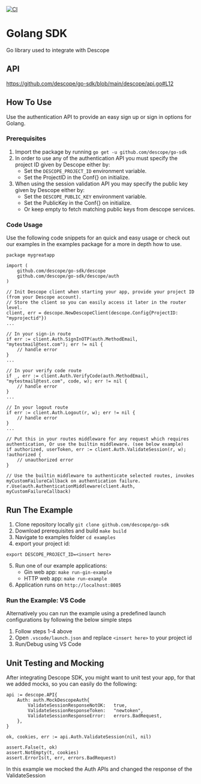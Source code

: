 [![CI](https://github.com/descope/go-sdk/actions/workflows/ci.yml/badge.svg)](https://github.com/descope/go-sdk/actions/workflows/ci.yml)

# Golang SDK

Go library used to integrate with Descope

## API

https://github.com/descope/go-sdk/blob/main/descope/api.go#L12

## How To Use

Use the authentication API to provide an easy sign up or sign in options for Golang.

### Prerequisites

1. Import the package by running `go get -u github.com/descope/go-sdk`
1. In order to use any of the authentication API you must specify the project ID given by Descope either by:
   - Set the `DESCOPE_PROJECT_ID` environment variable.
   - Set the ProjectID in the Conf{} on initialize.
1. When using the session validation API you may specify the public key given by Descope either by:
   - Set the `DESCOPE_PUBLIC_KEY` environment variable.
   - Set the PublicKey in the Conf{} on initialize.
   - Or keep empty to fetch matching public keys from descope services.

### Code Usage

Use the following code snippets for an quick and easy usage or check out our examples in the examples package for a more in depth how to use.

```
package mygreatapp

import (
    github.com/descope/go-sdk/descope
    github.com/descope/go-sdk/descope/auth
)

// Init Descope client when starting your app, provide your project ID (from your Descope account).
// Store the client so you can easily access it later in the router level.
client, err = descope.NewDescopeClient(descope.Config{ProjectID: "myprojectid"})
...

// In your sign-in route
if err := client.Auth.SignInOTP(auth.MethodEmail, "mytestmail@test.com"); err != nil {
    // handle error
}
...

// In your verify code route
if _, err := client.Auth.VerifyCode(auth.MethodEmail, "mytestmail@test.com", code, w); err != nil {
    // handle error
}
...

// In your logout route
if err := client.Auth.Logout(r, w); err != nil {
    // handle error
}
...

// Put this in your routes middleware for any request which requires authentication, Or use the builtin middleware. (see below example)
if authorized, userToken, err := client.Auth.ValidateSession(r, w); !authorized {
    // unauthorized error
}

// Use the builtin middleware to authenticate selected routes, invokes myCustomFailureCallback on authentication failure.
r.Use(auth.AuthenticationMiddleware(client.Auth, myCustomFailureCallback)
```

## Run The Example

1. Clone repository locally `git clone github.com/descope/go-sdk`
2. Download prerequisites and build `make build`
3. Navigate to examples folder `cd examples`
4. export your project id:

```
export DESCOPE_PROJECT_ID=<insert here>
```

5. Run one of our example applications:
    - Gin web app: `make run-gin-example`
    - HTTP web app: `make run-example`
6. Application runs on `http://localhost:8085`

### Run the Example: VS Code
Alternatively you can run the example using a predefined launch configurations by following the below simple steps
1. Follow steps 1-4 above
1. Open `.vscode/launch.json` and replace `<insert here>` to your project id
1. Run/Debug using VS Code

## Unit Testing and Mocking
After integrating Descope SDK, you might want to unit test your app, for that we added mocks, so you can easily do the following:
```
api := descope.API{
	Auth: auth.MockDescopeAuth{
		ValidateSessionResponseNotOK:   true,
		ValidateSessionResponseToken:   "newtoken",
		ValidateSessionResponseError:   errors.BadRequest,
	},
}

ok, cookies, err := api.Auth.ValidateSession(nil, nil)

assert.False(t, ok)
assert.NotEmpty(t, cookies)
assert.ErrorIs(t, err, errors.BadRequest)
``` 
In this example we mocked the Auth APIs and changed the response of the ValidateSession
